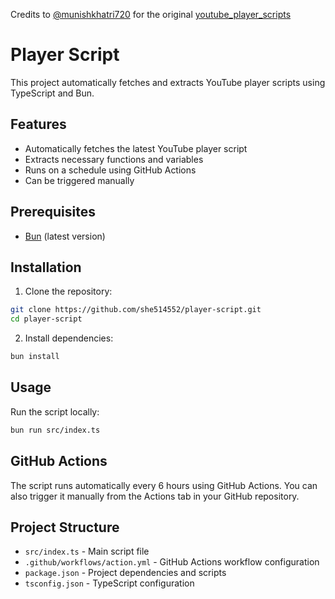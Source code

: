 Credits to [@munishkhatri720](https://github.com/munishkhatri720) for the original [youtube_player_scripts](https://github.com/munishkhatri720/youtube_player_scripts)

# Player Script

This project automatically fetches and extracts YouTube player scripts using TypeScript and Bun.

## Features

- Automatically fetches the latest YouTube player script
- Extracts necessary functions and variables
- Runs on a schedule using GitHub Actions
- Can be triggered manually

## Prerequisites

- [Bun](https://bun.sh/) (latest version)

## Installation

1. Clone the repository:
```bash
git clone https://github.com/she514552/player-script.git
cd player-script
```

2. Install dependencies:
```bash
bun install
```

## Usage

Run the script locally:
```bash
bun run src/index.ts
```

## GitHub Actions

The script runs automatically every 6 hours using GitHub Actions. You can also trigger it manually from the Actions tab in your GitHub repository.

## Project Structure

- `src/index.ts` - Main script file
- `.github/workflows/action.yml` - GitHub Actions workflow configuration
- `package.json` - Project dependencies and scripts
- `tsconfig.json` - TypeScript configuration